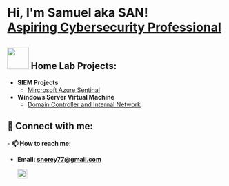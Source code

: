 <h1>Hi, I'm Samuel aka SAN! <br/><a href="https://www.linkedin.com/in/sansantv/">Aspiring Cybersecurity Professional</a></h1>

<h2><picture><img src = "https://github.com/7oSkaaa/7oSkaaa/blob/main/Images/about_me.gif?raw=true" width = 50px></picture> Home Lab Projects:</h2>


- <b>SIEM Projects</b>
  - [Mircrosoft Azure Sentinal](https://github.com/Sansantv/Microsoft-Sentinel-Lab.git)
- <b>Windows Server Virtual Machine</b> 
  - [Domain Controller and Internal Network](https://github.com/Sansantv/Basic-Home-WS-Lab.git)
<!-- <b>PowerShell</b>
  - [Windows EventLog: Failed RDP Logins Source IP to full GeoData Conversion](https://github.com/joshmadakor1/Sentinel-Lab)
-->
<h2> 🤳 Connect with me:</h2>
- <b> 📫 How to reach me:<b> 
  
- Email: snorey77@gmail.com

  [<img align="left" alt=" Samuel Norey | LinkedIn" width="22px" src="https://cdn.jsdelivr.net/npm/simple-icons@v3/icons/linkedin.svg" />][linkedin]

[linkedin]: https://linkedin.com/in/sansantv



<!--
**joshmadakor1/joshmadakor1** is a ✨ _special_ ✨ repository because its `README.md` (this file) appears on your GitHub profile.

Here are some ideas to get you started:

- 🔭 I’m currently working on ...
- 🌱 I’m currently learning ...
- 👯 I’m looking to collaborate on ...
- 🤔 I’m looking for help with ...
- 💬 Ask me about ...
- 📫 How to reach me: ...
- 😄 Pronouns: ...
- ⚡ Fun fact: ...
-->

